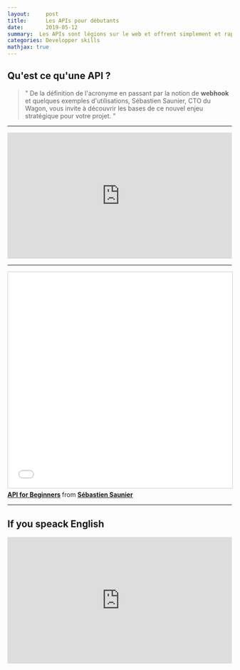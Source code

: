 ```yaml
---
layout:     post
title:      Les APIs pour débutants
date:       2019-05-12
summary:  Les APIs sont légions sur le web et offrent simplement et rapidement la possibilité de démultiplier la force de vos applications. 
categories: Developper skills
mathjax: true
---
```

## Qu'est ce qu'une API ?


>" De la définition de l'acronyme en passant par la notion de **webhook** et quelques exemples d'utilisations, Sébastien Saunier, CTO du Wagon, vous invite à découvrir les bases de ce nouvel enjeu stratégique pour votre projet. "


---
<style>.embed-container { position: relative; padding-bottom: 56.25%; height: 0; overflow: hidden; max-width: 100%; } .embed-container iframe, .embed-container object, .embed-container embed { position: absolute; top: 0; left: 0; width: 100%; height: 100%; }</style><div class='embed-container'><iframe src='https://www.youtube.com/embed/0FQ6w4CO5Nw' frameborder='0' allowfullscreen></iframe></div>

---

<iframe src="//www.slideshare.net/slideshow/embed_code/key/bbHmblJKTd5sVx" width="595" height="485" frameborder="0" marginwidth="0" marginheight="0" scrolling="no" style="border:1px solid #CCC; border-width:1px; margin-bottom:5px; max-width: 100%;" allowfullscreen> </iframe> <div style="margin-bottom:5px"> <strong> <a href="//www.slideshare.net/ssaunier/api-for-beginners" title="API for Beginners" target="_blank">API for Beginners</a> </strong> from <strong><a href="https://www.slideshare.net/ssaunier" target="_blank">Sébastien Saunier</a></strong> </div>

---

## If you speack English

<style>.embed-container { position: relative; padding-bottom: 56.25%; height: 0; overflow: hidden; max-width: 100%; } .embed-container iframe, .embed-container object, .embed-container embed { position: absolute; top: 0; left: 0; width: 100%; height: 100%; }</style><div class='embed-container'><iframe src='https://www.youtube.com/embed/oBW_VNg4qD0' frameborder='0' allowfullscreen></iframe></div>